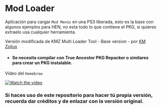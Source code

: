 # Mod Loader

Aplicación para cargar `Mod Menús` en una PS3 liberada, esto es la base con algunos ejemplos para HEN, no esta todo lo que contiene el PKG, si quieres extraelo usa cualquier herramienta.

Versión modificada de KMZ Multi Loader Tool - Base version - por [KM Zoilus](https://www.youtube.com/channel/UCNf_LBigkkfd2P6Kal7ep-w)
* #### Se necesita compilar con True Ancestor PKG Repacker o similares para crear un PKG instalable.

Vídeo del `Homebrew`

[![Watch the video](https://i.ytimg.com/vi/INsiSn2wKpU/hqdefault.jpg)](https://www.youtube.com/watch?v=INsiSn2wKpU)
### Si haces uso de este repositorio para hacer tú propia versión, recuerda dar créditos y de enlazar con la versión original.

